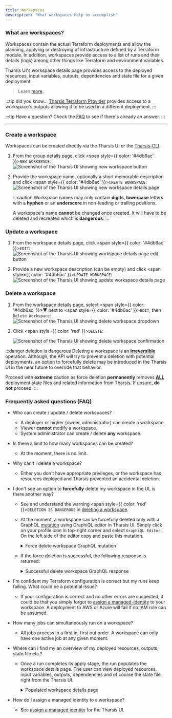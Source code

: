 ```yaml
---
title: Workspaces
description: "What workspaces help us accomplish"
---
```


### What are workspaces?

Workspaces contain the actual Terraform deployments and allow the planning, applying or destroying of infrastructure defined by a Terraform module. In addition, workspaces provide access to a list of runs and their details (logs) among other things like Terraform and environment variables.

Tharsis UI's workspace details page provides access to the deployed resources, input variables, outputs, dependencies and state file for a given deployment.

> Learn [more](https://www.terraform.io/language/state/workspaces).

:::tip did you know...
[Tharsis Terraform Provider](../../provider/intro) provides access to a workspace's outputs allowing it to be used in a different deployment.
:::

:::tip Have a question?
Check the [FAQ](#frequently-asked-questions-faq) to see if there's already an answer.
:::

---

### Create a workspace

Workspaces can be created directly via the Tharsis UI or the [Tharsis-CLI](../../cli/tharsis/intro.md).

1. From the group details page, click <span style={{ color: '#4db6ac' }}>`NEW WORKSPACE`</span>:
   ![Screenshot of the Tharsis UI showing new workspace button](/img/workspaces/create-workspace.png "Creating workspace")

2. Provide the workspace name, optionally a short memorable description and click <span style={{ color: '#4db6ac' }}>`CREATE WORKSPACE`</span>:
   ![Screenshot of the Tharsis UI showing new workspace details page](/img/workspaces/new-workspace.png "New workspace details page")

   :::caution
   Workspace names may only contain **digits**, **lowercase** letters with a **hyphen** or an **underscore** in non-leading or trailing positions.

   A workspace's name **cannot** be changed once created. It will have to be deleted and recreated which is **dangerous**.
   :::

### Update a workspace

1. From the workspace details page, click <span style={{ color: '#4db6ac' }}>`EDIT`</span>:
   ![Screenshot of the Tharsis UI showing workspace details page edit button](/img/workspaces/update-workspace.png "Updating a workspace")

2. Provide a new workspace description (can be empty) and click <span style={{ color: '#4db6ac' }}>`UPDATE WORKSPACE`</span>:
   ![Screenshot of the Tharsis UI showing update workspace details page](/img/workspaces/update-workspace-description.png "Update workspace details page")

### Delete a workspace

1. From the workspace details page, select <span style={{ color: '#4db6ac' }}>&#9660;</span> next to <span style={{ color: '#4db6ac' }}>`EDIT`</span>, then `Delete Workspace`:
   ![Screenshot of the Tharsis UI showing delete workspace dropdown](/img/workspaces/delete-workspace.png "Deleting a workspace")

2. Click <span style={{ color: 'red' }}>`DELETE`</span>:

   ![Screenshot of the Tharsis UI showing delete workspace confirmation](/img/workspaces/delete-workspace-confirmation.png "Confirm to delete a workspace")

:::danger deletion is dangerous
Deleting a workspace is an <u>**irreversible**</u> operation. Although, the API will try to prevent a deletion with potential deployments, an option to forcefully delete may be introduced in the Tharsis UI in the near future to override that behavior.

Proceed with **extreme** caution as force deletion **permanently** removes <u>**ALL**</u> deployment state files and related information from Tharsis. If unsure, **do not** proceed.
:::

### Frequently asked questions (FAQ)

- Who can create / update / delete workspaces?

  - A deployer or higher (owner, administrator) can create a workspace.
  - Viewer **cannot** modify a workspace.
  - System administrator can create / delete **any** workspace.

- Is there a limit to how many workspaces can be created?

  - At the moment, there is no limit.

- Why can't I delete a workspace?

  - Either you don't have appropriate privileges, or the workspace has resources deployed and Tharsis prevented an accidental deletion.

- I don't see an option to **forcefully** delete my workspace in the UI, is there another way?

  - See and understand the warning <span style={{ color: 'red' }}>`DELETION IS DANGEROUS`</span> in [deleting a workspace](#delete-a-workspace).
  - At the moment, a workspace can be forcefully deleted only with a GraphQL [mutation](https://graphql.org/learn/queries/#mutations) using GraphiQL editor in Tharsis UI. Simply click on your profile icon in top-right corner and select `GraphiQL Editor`. On the left side of the editor copy and paste this mutation.

    <details><summary>Force delete workspace GraphQL mutation</summary>

    ```graphql collapsed showLineNumbers
    mutation {
      deleteWorkspace(
        input: {
          workspacePath: "the/full-path/to/the/workspace/goes/here"
          force: true
        }
      ) {
        problems {
          type
          message
        }
      }
    }
    ```

    :::tip

    Run with **&#9655;** (play) button in GraphiQL Editor.

    :::

    :::caution api is not yet stable!

    Mutations are subject to change with improvements to the Tharsis API.

    :::

    </details>

  - If the force deletion is successful, the following response is returned:
    <details><summary>Successful delete workspace GraphQL response</summary>

    ```graphql
    {
      "data": {
        "deleteWorkspace": {
          "problems": []  # This must be empty.
        }
      },
      "extensions": {
        "cost": {
          "throttled": false,
          "requestedQueryCost": 10,
          "maxQueryCost": 0,
          "remaining": 0
        }
      }
    }
    ```

    :::caution api is not yet stable!

    Responses are subject to change with improvements to the Tharsis API.

    :::

    </details>

- I'm confident my Terraform configuration is correct but my runs keep failing. What could be a potential issue?

  - If your configuration is correct and no other errors are suspected, it could be that you simply forgot to [assign a managed-identity](./managed_identities#assign-a-managed-identity) to your workspace. A deployment to AWS or Azure will fail if no IAM role can be assumed.

- How many jobs can simultaneously run on a workspace?

  - All jobs process in a first in, first out order. A workspace can only have one active job at any given moment.

- Where can I find my an overview of my deployed resources, outputs, state file etc.?

  - Once a run completes its apply stage, the run populates the workspace details page. The user can view deployed resources, input variables, outputs, dependencies and of course the state file right from the Tharsis UI.
    <details><summary>Populated workspace details page</summary>

    ![Screenshot of the Tharsis UI showing workspace details page](/img/workspaces/workspace-details.png "Workspace details page")

    </details>

- How do I assign a managed identity to a workspace?

  - See [assign a managed identity](./managed_identities.md#assign-a-managed-identity) for the Tharsis UI.
